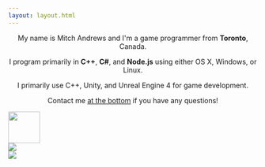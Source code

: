 ```yaml
---
layout: layout.html
---
```

<div class="home" style="text-align:center;">
    <div class="block top left"></div>
    <div class="block bottom left"></div>
    <div class="block top right"></div>
    <div class="block bottom right"></div>
    <p>My name is Mitch Andrews and I'm a game programmer from
        <strong>Toronto</strong>, Canada.</p>
    <p>I program primarily in
        <strong>C++</strong>,
        <strong>C#</strong>, and
        <strong>Node.js</strong> using either OS X, Windows, or Linux.</p>
    <p>I primarily use C++, Unity, and Unreal Engine 4 for game development.</p>
    <p>Contact me
        <a href="#contact">at the bottom</a> if you have any questions!</p>
</div>
<div class="account">
    <div class="box section">
        <div class="block top left"></div>
        <div class="block bottom left"></div>
        <div class="block top right"></div>
        <div class="block bottom right"></div>
        <a href="https://github.com/wobbier?tab=repositories">
            <img src="img/GitHub-Mark.png" height="64px">
        </a>
    </div>
    <div class="box section last">
        <div class="block top left"></div>
        <div class="block bottom left"></div>
        <div class="block top right"></div>
        <div class="block bottom right"></div>
        <a href="https://ca.linkedin.com/in/mitchellandrews">
            <img src="img/linkedin.png">
        </a>
    </div>
    <div class="clearfix"></div>
</div>
<div id="gamesHeader">
    <img src="img/portfolio.png"></img>
</div>
<!--div class="games">
    <div class="game">
        <div class="gameThumb">
            <div class="block top left"></div>
            <div class="block bottom left"></div>
            <div class="block bottom right"></div>
            <a href="{{url}}">
                <img src="{{thumb}}" />
            </a>
            <a href="/game/{{slug}}">
                <img src="{{thumb}}" />
            </a>
        </div>
        <div class="gameTitle {{^thumb}}noThumb{{/thumb}}">
            {{^thumb}}
            <div class="block top left"></div>
            <div class="block bottom left"></div>
            {{/thumb}}
            <div class="block top right"></div>
            <div class="block bottom right"></div>
            <h1>
                <a href='{{#external}}{{url}}{{/external}}{{^external}}/game/{{slug}}{{/external}}'>{{title}}</a> -
                <span class="date">{{date}}</span>
            </h1>
        </div>
        <div class="gameContent {{^thumb}}noThumb{{/thumb}}">
            <div class="block top left"></div>
            <div class="block bottom left"></div>
            <div class="block top right"></div>
            <div class="block bottom right"></div>
            <p>{{{description}}}</p>
        </div>
        <div class="clearfix"></div>
    </div>
    {{/hidden}} {{/games}}
</div-->